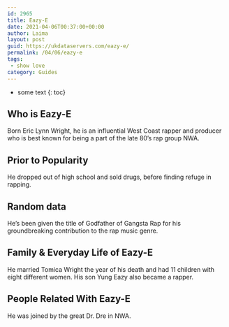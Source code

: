 ```yaml
---
id: 2965
title: Eazy-E
date: 2021-04-06T00:37:00+00:00
author: Laima
layout: post
guid: https://ukdataservers.com/eazy-e/
permalink: /04/06/eazy-e
tags:
 - show love
category: Guides
---
```


* some text
{: toc}


## Who is Eazy-E
                  
                  
                  
Born Eric Lynn Wright, he is an influential West Coast rapper and producer who is best known for being a part of the late 80&#8217;s rap group NWA.
                  
              
            
              
            
                
                
                
## Prior to Popularity
                  
                  
                  
He dropped out of high school and sold drugs, before finding refuge in rapping.
                  
              
            
              
            
                
                
                
## Random data
                  
                  
                  
He&#8217;s been given the title of Godfather of Gangsta Rap for his groundbreaking contribution to the rap music genre. 
                  
              
            
              
            
                
                
                
## Family & Everyday Life of Eazy-E
                  
                  
                  
He married Tomica Wright the year of his death and had 11 children with eight different women. His son Yung Eazy also became a rapper. 
                  
              
            
              
            
                
                
                
## People Related With Eazy-E
                  
                  
                  
He was joined by the great Dr. Dre in NWA. 
                  
              
            
              
            
                
              
            
              
              
            
            
              
            
          
          
          
